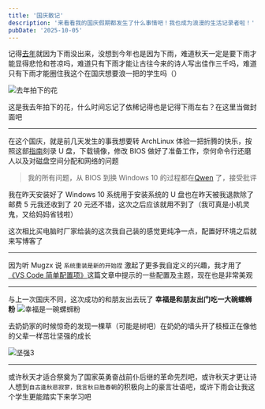 ```yaml
---
title: '国庆散记'
description: '来看看我的国庆假期都发生了什么事情吧！我也成为浪漫的生活记录者啦！'
pubDate: '2025-10-05'
---
```


记得[去年](https://www.linexic.top/post/month-3-national-day)就因为下雨没出来，没想到今年也是因为下雨，难道秋天一定是要下雨才能显得悲怆和苍凉吗，难道只有下雨才能让古往今来的诗人写出佳作三千吗，难道只有下雨才能圈住我这个在国庆想要浪一把的学生吗（）

![去年拍下的花](https://img.linexic.top/file/xHOxKC5G.jpg)

这是我去年拍下的花，什么时间忘记了依稀记得也是记得下雨左右？在这里当做封面吧

---

在这个国庆，就是前几天发生的事我想要转 ArchLinux 体验一把折腾的快乐，按照这部[指南](https://arch.icekylin.online/)刻录 U 盘，下载镜像，修改 BIOS 做好了准备工作，奈何命令行还磨人以及对磁盘空间分配和网络的问题

> 我的所有问题，从 BIOS 到换 Windows 10 的过程都在[Qwen](https://chat.qwen.ai/s/6020dbf4-48da-4bcd-b7bd-cb3e78c8af5f?fev=0.0.222) 了，接受批评

我在昨天安装好了 Windows 10 系统用于安装系统的 U 盘也在昨天被我退款除了邮费 5 元我还收到了 20 元还不错，这次之后应该就用不到了（我可真是小机灵鬼，又给妈妈省钱啦）

这次相比买电脑时厂家给装的这次我自己装的感觉更纯净一点，配置好环境之后就来写博客了

---

因为听 Mugzx 说 `系统重装是新的开始捏` 激起了更多我自定义的兴趣，我才用了[《VS Code 简单配置项》](https://blog.zhilu.site/2023/vscode-simple-config)这篇文章中提示的一些配置及主题，现在也是非常美观

---

与上一次国庆不同，这次成功的和朋友出去玩了 **幸福是和朋友出门吃一大碗螺蛳粉**
![幸福是一碗螺蛳粉](https://linux.do/uploads/default/optimized/4X/e/5/1/e5145199dc45e2fdbef4e14e8dc057670b204537_2_666x500.jpeg)

去奶奶家的时候惊奇的发现一棵草（可能是树吧）在奶奶的墙头开了枝桠正在像他的父辈一样茁壮坚强的成长

![坚强3](https://cdn.linexic.top/gh/linexic/img/img/blog/%E5%9D%9A%E5%BC%BA3.webp)

---

或许秋天才适合祭奠为了国家英勇奋战前仆后继的革命先烈吧，或许秋天才更让诗人想到`自古逢秋悲寂寥，我言秋日胜春朝`的积极向上的豪言壮语吧，或许下雨会让我这个学生更能踏实下来学习吧
